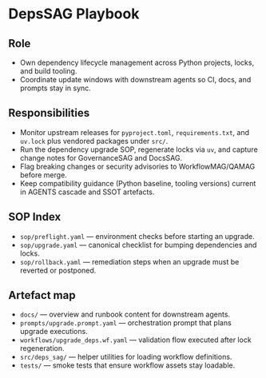 # DepsSAG Playbook

## Role
- Own dependency lifecycle management across Python projects, locks, and build tooling.
- Coordinate update windows with downstream agents so CI, docs, and prompts stay in sync.

## Responsibilities
- Monitor upstream releases for `pyproject.toml`, `requirements.txt`, and `uv.lock` plus vendored packages under `src/`.
- Run the dependency upgrade SOP, regenerate locks via `uv`, and capture change notes for GovernanceSAG and DocsSAG.
- Flag breaking changes or security advisories to WorkflowMAG/QAMAG before merge.
- Keep compatibility guidance (Python baseline, tooling versions) current in AGENTS cascade and SSOT artefacts.

## SOP Index
- `sop/preflight.yaml` — environment checks before starting an upgrade.
- `sop/upgrade.yaml` — canonical checklist for bumping dependencies and locks.
- `sop/rollback.yaml` — remediation steps when an upgrade must be reverted or postponed.

## Artefact map
- `docs/` — overview and runbook content for downstream agents.
- `prompts/upgrade.prompt.yaml` — orchestration prompt that plans upgrade executions.
- `workflows/upgrade_deps.wf.yaml` — validation flow executed after lock regeneration.
- `src/deps_sag/` — helper utilities for loading workflow definitions.
- `tests/` — smoke tests that ensure workflow assets stay loadable.
